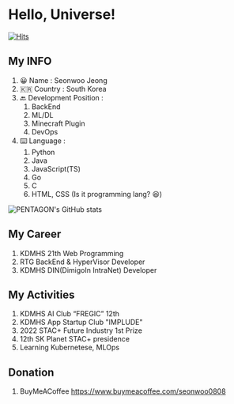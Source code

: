 # Hello, Universe!

[![Hits](https://hits.seeyoufarm.com/api/count/incr/badge.svg?url=https%3A%2F%2Fgithub.com%2Fseonwoo0808&count_bg=%2379C83D&title_bg=%23555555&icon=&icon_color=%23E7E7E7&title=hits&edge_flat=false)](https://hits.seeyoufarm.com)

## My INFO

1. 😀 Name : Seonwoo Jeong
2. 🇰🇷 Country : South Korea
3. 🔙 Development Position : 
    1. BackEnd
    2. ML/DL
    3. Minecraft Plugin
    4. DevOps
4. ⌨️ Language : 
    1. Python
    2. Java
    3. JavaScript(TS)
    4. Go
    5. C
    6. HTML, CSS (Is it programming lang? 😆)


![PENTAGON's GitHub stats](https://github-readme-stats.vercel.app/api?username=seonwoo0808&show_icons=true&theme=algolia)


## My Career

1. KDMHS 21th Web Programming
2. RTG BackEnd & HyperVisor Developer
3. KDMHS DIN(DimigoIn IntraNet) Developer

## My Activities

1. KDMHS AI Club “FREGIC” 12th
2. KDMHS App Startup Club "IMPLUDE"
3. 2022 STAC+ Future Industry 1st Prize
4. 12th SK Planet STAC+ presidence 
5. Learning Kubernetese, MLOps

## Donation
1. BuyMeACoffee
    https://www.buymeacoffee.com/seonwoo0808
